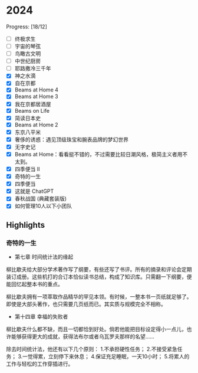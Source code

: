 # 2024

Progress: [18/12]

- [ ] 终极求生
- [ ] 宇宙的琴弦
- [ ] 鸟瞰古文明
- [ ] 中世纪厨房
- [ ] 耶路撒冷三千年
- [x] 神之水滴
- [x] 自在京都
- [x] Beams at Home 4
- [x] Beams at Home 3
- [x] 我在京都居酒屋
- [x] Beams on Life
- [x] 简读日本史
- [x] Beams at Home 2
- [x] 东京八平米
- [x] 奢侈的诱惑：遇见顶级珠宝和腕表品牌的梦幻世界
- [x] 无字史记
- [x] Beams at Home：看看挺不错的，不过需要比较日潮风格，极简主义者用不太到。
- [x] 四季便当 II
- [x] 奇特的一生
- [x] 四季便当
- [x] 这就是 ChatGPT
- [x] 春秋战国 (典藏套装版)
- [x] 如何管理10人以下小团队

## Highlights

### 奇特的一生

- 第七章 时间统计法的缘起

柳比歇夫给大部分学术著作写了纲要，有些还写了书评。所有的摘录和评论会定期装订成册。这些机打的合订本恰似读书总结，构成了知识库。只需翻一下纲要，便能回忆起整本书的重点。

柳比歇夫拥有一项萃取作品精华的罕见本领。有时候，一整本书一页纸就足够了。即使是大部头著作，也只需要几页纸而已。其实质与规模完全不相称。

- 第十四章 幸福的失败者

柳比歇夫什么都不缺，而且一切都恰到好处。倘若他能把目标设定得小一点儿，也许能够获得更大的成就，获得法布尔或者乌瓦罗夫那样的名望……

除去时间统计法，他还有以下几个原则：
1.不承担硬性任务；
2.不接受紧急任务；
3.一觉得累，立刻停下来休息；
4.保证充足睡眠，一天10小时；
5.将累人的工作与轻松的工作穿插进行。
